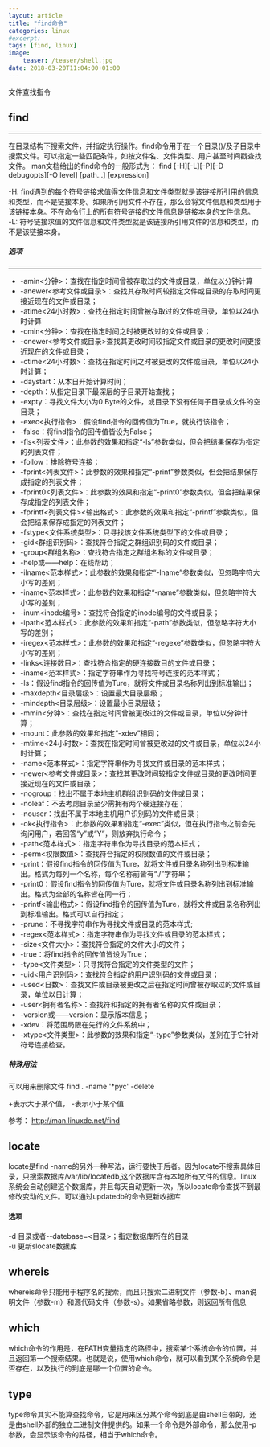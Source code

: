 ```yaml
---
layout: article
title: "find命令"
categories: linux
#excerpt:
tags: [find, linux]
image:
    teaser: /teaser/shell.jpg
date: 2018-03-20T11:04:00+01:00
---
```


文件查找指令

##  find
---
在目录结构下搜索文件，并指定执行操作。find命令用于在一个目录()/及子目录中搜索文件。可以指定一些匹配条件，如按文件名、文件类型、用户甚至时间戳查找文件。
man文档给出的find命令的一般形式为：
find [-H][-L][-P][-D debugopts][-O level] [path...] [expression]   

-H: find遇到的每个符号链接求值得文件信息和文件类型就是该链接所引用的信息和类型，而不是链接本身。如果所引用文件不存在，那么会将文件信息和类型用于该链接本身。不在命令行上的所有符号链接的文件信息是链接本身的文件信息。  
-L: 符号链接求值的文件信息和文件类型就是该链接所引用文件的信息和类型，而不是该链接本身。

##### 选项  
---
- -amin<分钟>：查找在指定时间曾被存取过的文件或目录，单位以分钟计算
- -anewer<参考文件或目录>：查找其存取时间较指定文件或目录的存取时间更接近现在的文件或目录；
- -atime<24小时数>：查找在指定时间曾被存取过的文件或目录，单位以24小时计算
- -cmin<分钟>：查找在指定时间之时被更改过的文件或目录；  
- -cnewer<参考文件或目录>查找其更改时间较指定文件或目录的更改时间更接近现在的文件或目录；  
- -ctime<24小时数>：查找在指定时间之时被更改的文件或目录，单位以24小时计算；  
- -daystart：从本日开始计算时间；  
- -depth：从指定目录下最深层的子目录开始查找；  
- -expty：寻找文件大小为0   Byte的文件，或目录下没有任何子目录或文件的空目录；  
- -exec<执行指令>：假设find指令的回传值为True，就执行该指令；  
- -false：将find指令的回传值皆设为False；  
- -fls<列表文件>：此参数的效果和指定“-ls”参数类似，但会把结果保存为指定的列表文件；  
- -follow：排除符号连接；   
- -fprint<列表文件>：此参数的效果和指定“-print”参数类似，但会把结果保存成指定的列表文件；   
- -fprint0<列表文件>：此参数的效果和指定“-print0”参数类似，但会把结果保存成指定的列表文件；  
- -fprintf<列表文件><输出格式>：此参数的效果和指定“-printf”参数类似，但会把结果保存成指定的列表文件；  
- -fstype<文件系统类型>：只寻找该文件系统类型下的文件或目录；  
- -gid<群组识别码>：查找符合指定之群组识别码的文件或目录；  
- -group<群组名称>：查找符合指定之群组名称的文件或目录；  
- -help或——help：在线帮助；  
- -ilname<范本样式>：此参数的效果和指定“-lname”参数类似，但忽略字符大小写的差别；  
- -iname<范本样式>：此参数的效果和指定“-name”参数类似，但忽略字符大小写的差别；  
- -inum<inode编号>：查找符合指定的inode编号的文件或目录；  
- -ipath<范本样式>：此参数的效果和指定“-path”参数类似，但忽略字符大小写的差别；  
- -iregex<范本样式>：此参数的效果和指定“-regexe”参数类似，但忽略字符大小写的差别；  
- -links<连接数目>：查找符合指定的硬连接数目的文件或目录；  
- -iname<范本样式>：指定字符串作为寻找符号连接的范本样式；  
- -ls：假设find指令的回传值为Ture，就将文件或目录名称列出到标准输出；  
- -maxdepth<目录层级>：设置最大目录层级；  
- -mindepth<目录层级>：设置最小目录层级；  
- -mmin<分钟>：查找在指定时间曾被更改过的文件或目录，单位以分钟计算；  
- -mount：此参数的效果和指定“-xdev”相同；  
- -mtime<24小时数>：查找在指定时间曾被更改过的文件或目录，单位以24小时计算；  
- -name<范本样式>：指定字符串作为寻找文件或目录的范本样式；  
- -newer<参考文件或目录>：查找其更改时间较指定文件或目录的更改时间更接近现在的文件或目录；  
- -nogroup：找出不属于本地主机群组识别码的文件或目录；  
- -noleaf：不去考虑目录至少需拥有两个硬连接存在；  
- -nouser：找出不属于本地主机用户识别码的文件或目录；  
- -ok<执行指令>：此参数的效果和指定“-exec”类似，但在执行指令之前会先询问用户，若回答“y”或“Y”，则放弃执行命令；  
- -path<范本样式>：指定字符串作为寻找目录的范本样式；  
- -perm<权限数值>：查找符合指定的权限数值的文件或目录；  
- -print：假设find指令的回传值为Ture，就将文件或目录名称列出到标准输出。格式为每列一个名称，每个名称前皆有“./”字符串；  
- -print0：假设find指令的回传值为Ture，就将文件或目录名称列出到标准输出。格式为全部的名称皆在同一行；  
- -printf<输出格式>：假设find指令的回传值为Ture，就将文件或目录名称列出到标准输出。格式可以自行指定；  
- -prune：不寻找字符串作为寻找文件或目录的范本样式;  
- -regex<范本样式>：指定字符串作为寻找文件或目录的范本样式；  
- -size<文件大小>：查找符合指定的文件大小的文件；  
- -true：将find指令的回传值皆设为True；  
- -type<文件类型>：只寻找符合指定的文件类型的文件；  
- -uid<用户识别码>：查找符合指定的用户识别码的文件或目录；  
- -used<日数>：查找文件或目录被更改之后在指定时间曾被存取过的文件或目录，单位以日计算；  
- -user<拥有者名称>：查找符和指定的拥有者名称的文件或目录；  
- -version或——version：显示版本信息；  
- -xdev：将范围局限在先行的文件系统中；  
- -xtype<文件类型>：此参数的效果和指定“-type”参数类似，差别在于它针对符号连接检查。  


##### 特殊用法  
可以用来删除文件 find . -name '*pyc' -delete  

+表示大于某个值， -表示小于某个值  

参考： http://man.linuxde.net/find

## locate
locate是find -name的另外一种写法，运行要快于后者。因为locate不搜索具体目录，只搜索数据库/var/lib/locatedb,这个数据库含有本地所有文件的信息。linux系统会自动创建这个数据库，并且每天自动更新一次，所以locate命令查找不到最修改变动的文件。可以通过updatedb的命令更新收据库


#### 选项  
-d 目录或者--datebase=<目录>；指定数据库所在的目录   
-u 更新slocate数据库 


## whereis
whereis命令只能用于程序名的搜索，而且只搜索二进制文件（参数-b）、man说明文件（参数-m）和源代码文件（参数-s）。如果省略参数，则返回所有信息



## which
which命令的作用是，在PATH变量指定的路径中，搜索某个系统命令的位置，并且返回第一个搜索结果。也就是说，使用which命令，就可以看到某个系统命令是否存在，以及执行的到底是哪一个位置的命令。



## type
type命令其实不能算查找命令，它是用来区分某个命令到底是由shell自带的，还是由shell外部的独立二进制文件提供的。如果一个命令是外部命令，那么使用-p参数，会显示该命令的路径，相当于which命令。
